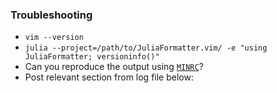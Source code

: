 ### Troubleshooting

- `vim --version`
- `julia --project=/path/to/JuliaFormatter.vim/ -e "using JuliaFormatter; versioninfo()"`
- Can you reproduce the output using [`MINRC`](../blob/master/tests/MINRC)?
- Post relevant section from log file below:

<!--
You can access the log file by running the following in vim:

:JuliaFormatterLogFile
-->
